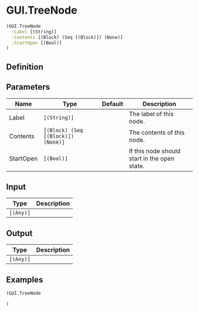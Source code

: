 # GUI.TreeNode

```clojure
(GUI.TreeNode
  :Label [(String)]
  :Contents [(Block) (Seq [(Block)]) (None)]
  :StartOpen [(Bool)]
)
```

## Definition


## Parameters
| Name | Type | Default | Description |
|------|------|---------|-------------|
| Label | `[(String)]` |  | The label of this node. |
| Contents | `[(Block) (Seq [(Block)]) (None)]` |  | The contents of this node. |
| StartOpen | `[(Bool)]` |  | If this node should start in the open state. |


## Input
| Type | Description |
|------|-------------|
| `[(Any)]` |  |


## Output
| Type | Description |
|------|-------------|
| `[(Any)]` |  |


## Examples

```clojure
(GUI.TreeNode

)
```
